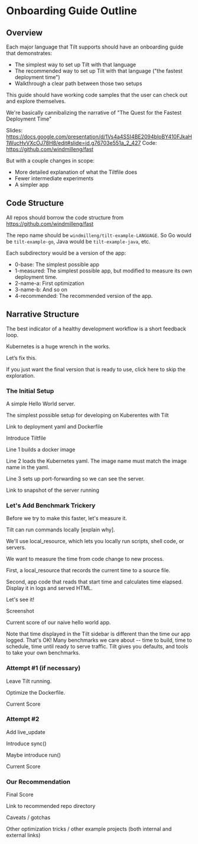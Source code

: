# Onboarding Guide Outline

## Overview

Each major language that Tilt supports should have an onboarding guide that demonstrates:
- The simplest way to set up Tilt with that language
- The recommended way to set up Tilt with that language ("the fastest deployment time")
- Walkthrough a clear path between those two setups

This guide should have working code samples that the user can check out and explore themselves.

We're basically cannibalizing the narrative of "The Quest for the Fastest Deployment Time"

Slides: https://docs.google.com/presentation/d/1Vs4a4SSI4BE2094bloBY410FJkaH1WucHvVXcOJ78H8/edit#slide=id.g76703e551a_2_427
Code: https://github.com/windmilleng/fast

But with a couple changes in scope:

- More detailed explanation of what the Tiltfile does
- Fewer intermediate experiments
- A simpler app

## Code Structure

All repos should borrow the code structure from https://github.com/windmilleng/fast

The repo name should be `windmilleng/tilt-example-LANGUAGE`. So Go would be
`tilt-example-go`, Java would be `tilt-example-java`, etc.

Each subdirectory would be a version of the app:

- 0-base: The simplest possible app
- 1-measured: The simplest possible app, but modified to measure its own deployment time.
- 2-name-a: First optimization
- 3-name-b: And so on
- 4-recommended: The recommended version of the app.

## Narrative Structure

The best indicator of a healthy development workflow is a short feedback loop.

Kubernetes is a huge wrench in the works.

Let’s fix this.

If you just want the final version that is ready to use, click here to skip the exploration.

### The Initial Setup

A simple Hello World server.

The simplest possible setup for developing on Kuberentes with Tilt

Link to deployment yaml and Dockerfile

Introduce Tiltfile

Line 1 builds a docker image

Line 2 loads the Kubernetes yaml. The image name must match the image name in the yaml.

Line 3 sets up port-forwarding so we can see the server.

Link to snapshot of the server running

### Let's Add Benchmark Trickery

Before we try to make this faster, let's measure it.

Tilt can run commands locally [explain why].

We'll use local_resource, which lets you locally run scripts, shell code, or servers.

We want to measure the time from code change to new process.

First, a local_resource that records the current time to a source file.

Second, app code that reads that start time and calculates time elapsed. Display
it in logs and served HTML.

Let's see it!

Screenshot

Current score of our naive hello world app.

Note that time displayed in the Tilt sidebar is different than the time our app
logged. That's OK! Many benchmarks we care about -- time to build, time to
schedule, time until ready to serve traffic. Tilt gives you defaults, 
and tools to take your own benchmarks.

### Attempt #1 (if necessary)

Leave Tilt running.

Optimize the Dockerfile.

Current Score

### Attempt #2

Add live_update

Introduce sync()

Maybe introduce run()

Current Score

### Our Recommendation

Final Score

Link to recommended repo directory

Caveats / gotchas

Other optimization tricks / other example projects (both internal and external links)



